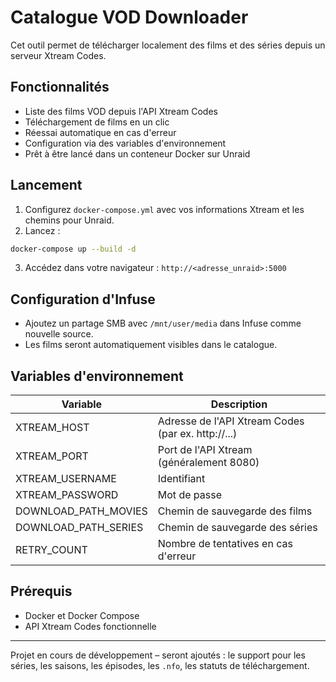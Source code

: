 # Catalogue VOD Downloader

Cet outil permet de télécharger localement des films et des séries depuis un serveur Xtream Codes.
## Fonctionnalités

- Liste des films VOD depuis l'API Xtream Codes
- Téléchargement de films en un clic
- Réessai automatique en cas d'erreur
- Configuration via des variables d'environnement
- Prêt à être lancé dans un conteneur Docker sur Unraid

## Lancement

1. Configurez `docker-compose.yml` avec vos informations Xtream et les chemins pour Unraid.
2. Lancez :

```bash
docker-compose up --build -d
```

3. Accédez dans votre navigateur : `http://<adresse_unraid>:5000`

## Configuration d'Infuse

- Ajoutez un partage SMB avec `/mnt/user/media` dans Infuse comme nouvelle source.
- Les films seront automatiquement visibles dans le catalogue.

## Variables d'environnement

| Variable               | Description                                  |
|------------------------|----------------------------------------------|
| XTREAM_HOST           | Adresse de l'API Xtream Codes (par ex. http://...)|
| XTREAM_PORT           | Port de l'API Xtream (généralement 8080)         |
| XTREAM_USERNAME       | Identifiant                                 |
| XTREAM_PASSWORD       | Mot de passe                                 |
| DOWNLOAD_PATH_MOVIES  | Chemin de sauvegarde des films                 |
| DOWNLOAD_PATH_SERIES  | Chemin de sauvegarde des séries                |
| RETRY_COUNT           | Nombre de tentatives en cas d'erreur |

## Prérequis

- Docker et Docker Compose
- API Xtream Codes fonctionnelle

---

Projet en cours de développement – seront ajoutés : le support pour les séries, les saisons, les épisodes, les `.nfo`, les statuts de téléchargement.
